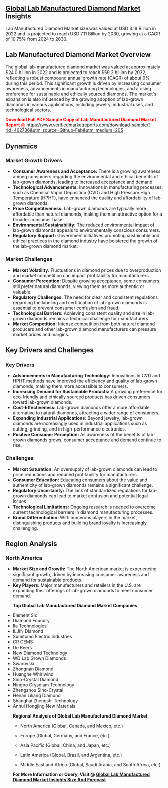 <h2><a href="https://www.verifiedmarketreports.com/download-sample/?rid=462736&amp;utm_source=Github&amp;utm_medium=205" target="_blank">Global Lab Manufactured Diamond Market</a> Insights</h2><p>Lab Manufactured Diamond Market size was valued at USD 3.18 Billion in 2022 and is projected to reach USD 7.11 Billion by 2030, growing at a CAGR of 10.75% from 2024 to 2030.</p><p> <h2>Lab Manufactured Diamond Market Overview</h2> <p>The global lab-manufactured diamond market was valued at approximately $24.0 billion in 2022 and is projected to reach $59.2 billion by 2032, reflecting a robust compound annual growth rate (CAGR) of about 9% during this period. This significant growth is driven by increasing consumer awareness, advancements in manufacturing technologies, and a rising preference for sustainable and ethically sourced diamonds. The market's expansion is also influenced by the growing adoption of lab-grown diamonds in various applications, including jewelry, industrial uses, and technological sectors. </p> <p><p><span class=""><span style="color: #ff0000;"><strong>Download Full PDF Sample Copy of Lab Manufactured Diamond Market Report</strong> @ </span><a href="https://www.verifiedmarketreports.com/download-sample/?rid=462736&amp;utm_source=Github-Feb&amp;utm_medium=205" target="_blank">https://www.verifiedmarketreports.com/download-sample/?rid=462736&amp;utm_source=Github-Feb&amp;utm_medium=205</a></span></p></p> <h2>Dynamics</h2> <h3>Market Growth Drivers</h3> <ul> <li><strong>Consumer Awareness and Acceptance:</strong> There is a growing awareness among consumers regarding the environmental and ethical benefits of lab-grown diamonds, leading to increased acceptance and demand. </li> <li><strong>Technological Advancements:</strong> Innovations in manufacturing processes, such as Chemical Vapor Deposition (CVD) and High Pressure High Temperature (HPHT), have enhanced the quality and affordability of lab-grown diamonds. </li> <li><strong>Price Competitiveness:</strong> Lab-grown diamonds are typically more affordable than natural diamonds, making them an attractive option for a broader consumer base. </li> <li><strong>Environmental Sustainability:</strong> The reduced environmental impact of lab-grown diamonds appeals to environmentally conscious consumers. </li> <li><strong>Regulatory Support:</strong> Government initiatives promoting sustainable and ethical practices in the diamond industry have bolstered the growth of the lab-grown diamond market. </li> </ul> <h3>Market Challenges</h3> <ul> <li><strong>Market Volatility:</strong> Fluctuations in diamond prices due to overproduction and market competition can impact profitability for manufacturers. </li> <li><strong>Consumer Perception:</strong> Despite growing acceptance, some consumers still prefer natural diamonds, viewing them as more authentic or valuable. </li> <li><strong>Regulatory Challenges:</strong> The need for clear and consistent regulations regarding the labeling and certification of lab-grown diamonds is essential to prevent consumer confusion and fraud. </li> <li><strong>Technological Barriers:</strong> Achieving consistent quality and size in lab-grown diamonds remains a technical challenge for manufacturers. </li> <li><strong>Market Competition:</strong> Intense competition from both natural diamond producers and other lab-grown diamond manufacturers can pressure market prices and margins. </li> </ul> <h2>Key Drivers and Challenges</h2> <h3>Key Drivers</h3> <ul> <li><strong>Advancements in Manufacturing Technology:</strong> Innovations in CVD and HPHT methods have improved the efficiency and quality of lab-grown diamonds, making them more accessible to consumers. </li> <li><strong>Increasing Demand for Sustainable Products:</strong> A growing preference for eco-friendly and ethically sourced products has driven consumers toward lab-grown diamonds. </li> <li><strong>Cost-Effectiveness:</strong> Lab-grown diamonds offer a more affordable alternative to natural diamonds, attracting a wider range of consumers. </li> <li><strong>Expanding Industrial Applications:</strong> Beyond jewelry, lab-grown diamonds are increasingly used in industrial applications such as cutting, grinding, and in high-performance electronics. </li> <li><strong>Positive Consumer Perception:</strong> As awareness of the benefits of lab-grown diamonds grows, consumer acceptance and demand continue to rise. </li> </ul> <h3>Challenges</h3> <ul> <li><strong>Market Saturation:</strong> An oversupply of lab-grown diamonds can lead to price reductions and reduced profitability for manufacturers. </li> <li><strong>Consumer Education:</strong> Educating consumers about the value and authenticity of lab-grown diamonds remains a significant challenge. </li> <li><strong>Regulatory Uncertainty:</strong> The lack of standardized regulations for lab-grown diamonds can lead to market confusion and potential legal issues. </li> <li><strong>Technological Limitations:</strong> Ongoing research is needed to overcome current technological barriers in diamond manufacturing processes. </li> <li><strong>Brand Differentiation:</strong> With numerous players in the market, distinguishing products and building brand loyalty is increasingly challenging. </li> </ul> <h2>Region Analysis</h2> <h3>North America</h3> <ul> <li><strong>Market Size and Growth:</strong> The North American market is experiencing significant growth, driven by increasing consumer awareness and demand for sustainable products. </li> <li><strong>Key Players:</strong> Major manufacturers and retailers in the U.S. are expanding their offerings of lab-grown diamonds to meet consumer demand.</p><p><strong>Top Global Lab Manufactured Diamond Market Companies</strong></p><div data-test-id=""><p><li>Element Six</li><li> Diamond Foundry</li><li> IIa Technologies</li><li> ILJIN Diamond</li><li> Sumitomo Electric Industries</li><li> CR GEMS</li><li> De Beers</li><li> New Diamond Technology</li><li> WD Lab Grown Diamonds</li><li> Swarovski</li><li> Zhongnan Diamond</li><li> Huanghe Whirlwind</li><li> Sino-Crystal Diamond</li><li> Ningbo Crysdiam Technology</li><li> Zhengzhou Sino-Crystal</li><li> Henan Liliang Diamond</li><li> Shanghai Zhengshi Technology</li><li> Anhui Hongjing New Materials</li></p><div><strong>Regional Analysis of&nbsp;Global Lab Manufactured Diamond Market</strong></div><ul><li dir="ltr"><p dir="ltr">North America&nbsp;(Global, Canada, and Mexico, etc.)</p></li><li dir="ltr"><p dir="ltr">Europe (Global, Germany, and France, etc.)</p></li><li dir="ltr"><p dir="ltr">Asia Pacific&nbsp;(Global, China, and Japan, etc.)</p></li><li dir="ltr"><p dir="ltr">Latin America&nbsp;(Global, Brazil, and Argentina, etc.)</p></li><li dir="ltr">Middle East and Africa&nbsp;(Global, Saudi Arabia, and South Africa, etc.)</li></ul><p><strong>For More Information or Query, Visit @&nbsp;</strong><strong><a href="https://www.verifiedmarketreports.com/product/lab-manufactured-diamond-market/?utm_source=Github&amp;utm_medium=205" target="_blank">Global Lab Manufactured Diamond Market Insights Size And Forecast</a></strong></p></div>
